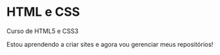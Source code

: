 # HTML e CSS
 Curso de HTML5 e CSS3

Estou aprendendo a criar sites e agora vou gerenciar meus repositórios!